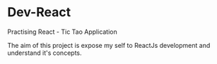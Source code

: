 # Dev-React
Practising React - Tic Tao Application


The aim of this project is expose my self to ReactJs development and understand it's concepts.
